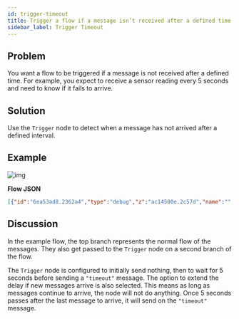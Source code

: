 ```yaml
---
id: trigger-timeout
title: Trigger a flow if a message isn’t received after a defined time
sidebar_label: Trigger Timeout
---
```


## Problem

You want a flow to be triggered if a message is not received after a defined time.
For example, you expect to receive a sensor reading every 5 seconds and need to know
if it fails to arrive.

## Solution

Use the <code class="node">Trigger</code> node to detect when a message has not
arrived after a defined interval.

## Example

![img](/assets/docs/flow-control/trigger-timeout.png)

<b>Flow JSON</b>

~~~json
[{"id":"6ea53ad8.2362a4","type":"debug","z":"ac14500e.2c57d","name":"","active":true,"tosidebar":true,"console":false,"tostatus":false,"complete":"payload","targetType":"msg","x":450,"y":1160,"wires":[]},{"id":"3da6946e.184a5c","type":"inject","z":"ac14500e.2c57d","name":"","topic":"","payload":"","payloadType":"date","repeat":"","crontab":"","once":false,"onceDelay":0.1,"x":100,"y":1160,"wires":[["38caaff4.03f6d","6ea53ad8.2362a4"]]},{"id":"38caaff4.03f6d","type":"trigger","z":"ac14500e.2c57d","op1":"","op2":"timeout","op1type":"nul","op2type":"str","duration":"5","extend":true,"units":"s","reset":"","bytopic":"all","name":"Watchdog","x":270,"y":1200,"wires":[["ae477709.016088"]]},{"id":"ae477709.016088","type":"debug","z":"ac14500e.2c57d","name":"","active":true,"tosidebar":true,"console":false,"tostatus":false,"complete":"false","x":450,"y":1200,"wires":[]}]
~~~

## Discussion

In the example flow, the top branch represents the normal flow of the messages.
They also get passed to the <code class="node">Trigger</code> node on a second
branch of the flow.

The <code class="node">Trigger</code> node is configured to initially send nothing,
then to wait for 5 seconds before sending a `"timeout"` message. The option to
extend the delay if new messages arrive is also selected. This means as long as
messages continue to arrive, the node will not do anything. Once 5 seconds passes
after the last message to arrive, it will send on the `"timeout"` message.
